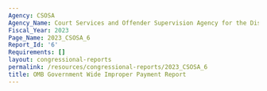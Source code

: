 ```yaml
---
Agency: CSOSA
Agency_Name: Court Services and Offender Supervision Agency for the District of Columbia
Fiscal_Year: 2023
Page_Name: 2023_CSOSA_6
Report_Id: '6'
Requirements: []
layout: congressional-reports
permalink: /resources/congressional-reports/2023_CSOSA_6
title: OMB Government Wide Improper Payment Report
---
```

